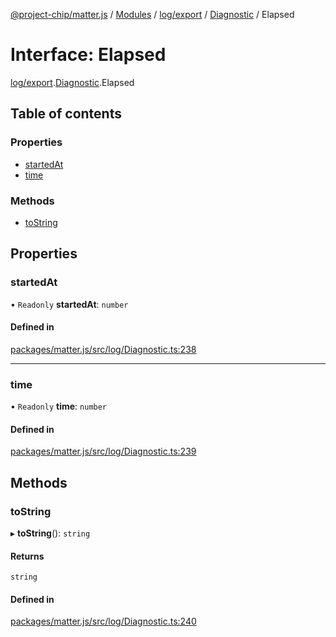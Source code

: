 [@project-chip/matter.js](../README.md) / [Modules](../modules.md) / [log/export](../modules/log_export.md) / [Diagnostic](../modules/log_export.Diagnostic.md) / Elapsed

# Interface: Elapsed

[log/export](../modules/log_export.md).[Diagnostic](../modules/log_export.Diagnostic.md).Elapsed

## Table of contents

### Properties

- [startedAt](log_export.Diagnostic.Elapsed.md#startedat)
- [time](log_export.Diagnostic.Elapsed.md#time)

### Methods

- [toString](log_export.Diagnostic.Elapsed.md#tostring)

## Properties

### startedAt

• `Readonly` **startedAt**: `number`

#### Defined in

[packages/matter.js/src/log/Diagnostic.ts:238](https://github.com/project-chip/matter.js/blob/2d9f2165d2672864fda3496a6d0d5f93597f82c6/packages/matter.js/src/log/Diagnostic.ts#L238)

___

### time

• `Readonly` **time**: `number`

#### Defined in

[packages/matter.js/src/log/Diagnostic.ts:239](https://github.com/project-chip/matter.js/blob/2d9f2165d2672864fda3496a6d0d5f93597f82c6/packages/matter.js/src/log/Diagnostic.ts#L239)

## Methods

### toString

▸ **toString**(): `string`

#### Returns

`string`

#### Defined in

[packages/matter.js/src/log/Diagnostic.ts:240](https://github.com/project-chip/matter.js/blob/2d9f2165d2672864fda3496a6d0d5f93597f82c6/packages/matter.js/src/log/Diagnostic.ts#L240)
